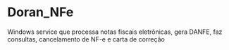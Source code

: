 # Doran_NFe
Windows service que processa notas fiscais eletrônicas, gera DANFE, faz consultas, cancelamento de NF-e e carta de correção
